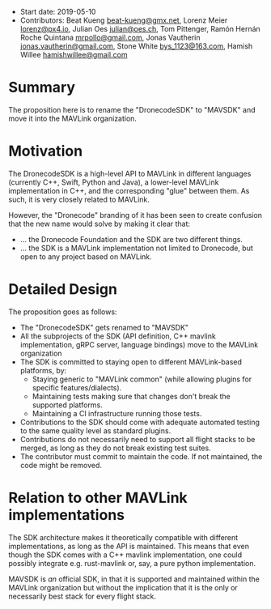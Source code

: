   * Start date: 2019-05-10
  * Contributors: Beat Kueng <beat-kueng@gmx.net>, Lorenz Meier <lorenz@px4.io>, Julian Oes <julian@oes.ch>, Tom Pittenger, Ramón Hernán Roche Quintana <mrpollo@gmail.com>, Jonas Vautherin <jonas.vautherin@gmail.com>, Stone White <bys_1123@163.com>, Hamish Willee <hamishwillee@gmail.com>

# Summary

The proposition here is to rename the "DronecodeSDK" to "MAVSDK" and move it into the MAVLink organization.

# Motivation

The DronecodeSDK is a high-level API to MAVLink in different languages (currently C++, Swift, Python and Java), a lower-level MAVLink implementation in C++, and the corresponding "glue" between them. As such, it is very closely related to MAVLink.

However, the "Dronecode" branding of it has been seen to create confusion that the new name would solve by making it clear that:
  * ... the Dronecode Foundation and the SDK are two different things.
  * ... the SDK is a MAVLink implementation not limited to Dronecode, but open to any project based on MAVLink.

# Detailed Design

The proposition goes as follows:

  * The "DronecodeSDK" gets renamed to "MAVSDK"
  * All the subprojects of the SDK (API definition, C++ mavlink implementation, gRPC server, language bindings) move to the MAVLink organization
  * The SDK is committed to staying open to different MAVLink-based platforms, by:
    * Staying generic to "MAVLink common" (while allowing plugins for specific features/dialects).
    * Maintaining tests making sure that changes don't break the supported platforms.
    * Maintaining a CI infrastructure running those tests.
  * Contributions to the SDK should come with adequate automated testing to the same quality level as standard plugins.
  * Contributions do not necessarily need to support all flight stacks to be merged, as long as they do not break existing test suites.
  * The contributor must commit to maintain the code. If not maintained, the code might be removed.

# Relation to other MAVLink implementations

The SDK architecture makes it theoretically compatible with different implementations, as long as the API is maintained. This means that even though the SDK comes with a C++ mavlink implementation, one could possibly integrate e.g. rust-mavlink or, say, a pure python implementation.

MAVSDK is _an_ official SDK, in that it is supported and maintained within the MAVLink organization but without the implication that it is the only or necessarily best stack for every flight stack.
